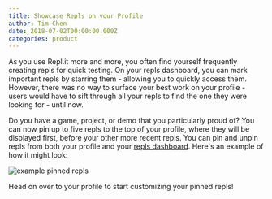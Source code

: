 ```yaml
---
title: Showcase Repls on your Profile
author: Tim Chen
date: 2018-07-02T00:00:00.000Z
categories: product
---
```


As you use Repl.it more and more, you often find yourself frequently creating repls for quick testing.  On your repls dashboard, you can mark important repls by starring them - allowing you to quickly access them.  However, there was no way to surface your best work on your profile - users would have to sift through all your repls to find the one they were looking for - until now.

Do you have a game, project, or demo that you particularly proud of?  You can now pin up to five repls to the top of your profile, where they will be displayed first, before your other more recent repls.  You can pin and unpin repls from both your profile and your [repls dashboard](/repls).  Here's an example of how it might look:

![example pinned repls](/public/images/blog/amasad-pins.png)

Head on over to your profile to start customizing your pinned repls!